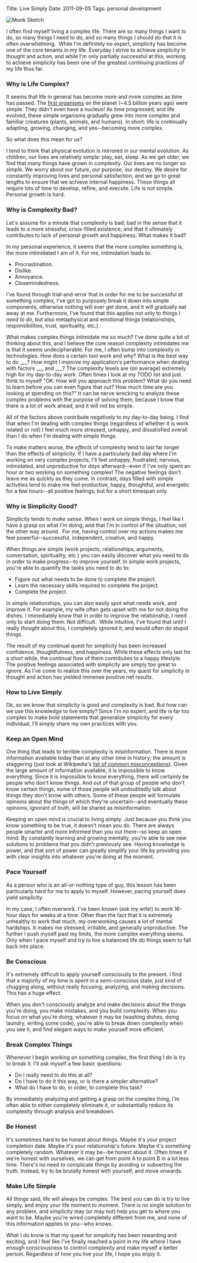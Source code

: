 Title: Live Simply
Date: 2011-09-05
Tags: personal development


![Monk Sketch][]


I often find myself living a complex life.  There are so many things I want to
do, so many things I need to do, and so many things I should do that it is
often overwhelming.  While I'm definitely no expert, simplicity has become
one of the core tenants in my life.  Everyday I strive to achieve simplicity in
thought and action, and while I'm only partially successful at this, working to
achieve simplicity has been one of the greatest continuing practices of my life
thus far.


### Why is Life Complex?

It seems that life in general has become more and more complex as time has
passed.  The [first organisms][] on the planet (~4.5 billion years ago) were
simple.  They didn't even have a nucleus!  As time progressed, and life
evolved, these simple organisms gradually grew into more complex and familiar
creatures (plants, animals, and humans).  In short: life is continually
adapting, growing, changing, and yes--becoming more complex.

So what does this mean for us?

I tend to think that physical evolution is mirrored in our mental evolution.
As children, our lives are relatively simple: play, eat, sleep.  As we get
older, we find that many things have grown in complexity.  Our lives are no
longer so simple.  We worry about our future, our purpose, our destiny.  We
desire for constantly improving lives and personal satisfaction, and we go to
great lengths to ensure that we achieve internal happiness.  These things all
require lots of time to develop, refine, and execute.  Life is not simple.
Personal growth is hard.


### Why is Complexity Bad?

Let's assume for a minute that complexity is bad; bad in the sense that it
leads to a more stressful, crisis-filled existence, and that it ultimately
contributes to lack of personal growth and happiness.  What makes it bad?

In my personal experience, it seems that the more complex something is, the
more intimidated I am of it.  For me, intimidation leads to:

-   Procrastination.
-   Dislike.
-   Annoyance.
-   Closemindedness.

I've found through trial-and-error that in order for me to be successful at
something complex, I've got to purposely break it down into simple components,
otherwise nothing will ever get done, and it will gradually eat away at me.
Furthermore, I've found that this applies not only to things I *need to do*,
but also metaphysical and emotional things (relationships, responsibilities,
trust, spirituality, etc.).

What makes complex things intimidate me so much?  I've done quite a bit of
thinking about this, and I believe the core reason complexity intimidates me is
that it seems undecipherable.  For me, I often bump into complexity in
technologies.  How does a certain tool work and why?  What is the best way to
do \_\_\_?  How might I improve my application's performance when dealing with
factors \_\_\_ and \_\_\_?  The complexity levels are (on average) extremely
high for my day-to-day work.  Often times I look at my TODO list and just think
to myself "OK: How will you approach this problem?  What do you need to learn
before you can even figure that out?  How much time are you looking at spending
on this?"  It can be nerve wrecking to analyze these complex problems with the
purpose of solving them, because I know that there is a lot of work ahead, and
it will not be simple.

All of the factors above contribute negatively to my day-to-day being.  I find
that when I'm dealing with complex things (regardless of whether it is work
related or not) I feel much more stressed, unhappy, and dissatisfied overall
than I do when I'm dealing with simple things.

To make matters worse, the *effects* of complexity tend to last far longer than
the effects of simplicity.  If I have a particularly bad day where I'm working
on very complex projects, I'll feel unhappy, frustrated, nervous, intimidated,
and unproductive for *days* afterward--even if I've only spent an hour or two
working on something complex!  The negative feelings don't leave me as quickly
as they come.  In contrast, days filled with simple activities tend to make me
feel productive, happy, thoughtful, and energetic for a few hours--all positive
feelings, but for a short timespan only.


### Why is Simplicity Good?

Simplicity tends to *make sense*.  When I work on simple things, I feel like I
have a grasp on what I'm doing, and that I'm in control of the situation, not
the other way around.  For me, having control over my actions makes me feel
powerful--successful, independent, creative, and happy.

When things are simple (work projects, relationships, arguments, conversation,
spirituality, etc.) you can easily discover what you need to do in order to
make progress--to improve yourself.  In simple work projects, you're able to
quantify the tasks you need to do to:

-   Figure out what needs to be done to complete the project.
-   Learn the necessary skills required to complete the project.
-   Complete the project.

In simple relationships, you can also easily spot what needs work, and improve
it.  For example, my wife often gets upset with me for not doing the dishes.  I
immediately know that in order to improve the relationship, I need only to start
doing them.  Not difficult.  While intuitive, I've found that until I really
*thought* about this, I completely ignored it, and would often do stupid
things.

The result of my continual quest for simplicity has been increased confidence,
thoughtfulness, and happiness.  While these effects only last for a short
while, the continual flow of them contributes to a happy lifestyle.  The
positive feelings associated with simplicity are simply too great to ignore. As
I've come to realize this over the years, my quest for simplicity in thought
and action has yielded immense positive net results.


### How to Live Simply

Ok, so we know that simplicity is good and complexity is bad.  But how can we
use this knowledge to live simply?  Since I'm no expert, and life is far too
complex to make bold statements that generalize simplicity for every
individual, I'll *simply* share my own practices with you.


### Keep an Open Mind

One thing that leads to terrible complexity is misinformation.  There is more
information available today than at any other time in history; the amount is
staggering (just look at Wikipedia's [list of common misconceptions][]).  Given
the large amount of information available, it is impossible to know everything.
Since it is impossible to know everything, there will certainly be people who
don't know things.  And out of that group of people who don't know certain
things, some of those people will undoubtedly talk about things they don't know
with others.  Some of these people will formulate opinions about the things of
which they're uncertain--and eventually these opinions, ignorant of truth, will
be shared as misinformation.

Keeping an open mind is crucial to living simply. Just because you *think* you
know something to be true, it doesn't mean you do.  There are always people
smarter and more informed than you out there--so keep an open mind.  By
constantly learning and growing mentally, you're able to see new solutions to
problems that you didn't previously see.  Having knowledge is power, and that
sort of power can greatly simplify your life by providing you with clear
insights into whatever you're doing at the moment.


### Pace Yourself

As a person who is an all-or-nothing type of guy, this lesson has been
particularly hard for me to apply to myself.  However, pacing yourself does
yield simplicity.

In my case, I often overwork.  I've been known (ask my wife!) to work 16-hour
days for weeks at a time.  Other than the fact that it is extremely unhealthy
to work that much, my overworking causes a lot of mental hardships.  It makes
me stressed, irritable, and generally unproductive.  The further I push myself
past my limits, the more complex everything seems.  Only when I pace myself and
try to live a balanced life do things seem to fall back into place.


### Be Conscious

It's extremely difficult to apply yourself consciously to the present.  I find
that a majority of my time is spent in a semi-conscious state, just kind of
chugging along, without really focusing, analyzing, and making decisions.  This
has a huge effect.

When you don't consciously analyze and make decisions about the things you're
doing, you make mistakes, and you build complexity.  When you focus on what
you're doing, whatever it may be (washing dishes, doing laundry, writing some
code), you're able to break down complexity when you see it, and find elegant
ways to make yourself more efficient.


### Break Complex Things

Whenever I begin working on something complex, the first thing I do is try to
break it.  I'll ask myself a few basic questions:

-   Do I really need to do this at all?
-   Do I have to do it this way, or is there a simpler alternative?
-   What do I have to do, in order, to complete this task?

By immediately analyzing and getting a grasp on the complex thing, I'm often
able to either completely eliminate it, or substantially reduce its complexity
through analysis and breakdown.


### Be Honest

It's sometimes hard to be honest about things.  Maybe it's your project
completion date.  Maybe it's your relationship's future.  Maybe it's something
completely random.  Whatever it may be--be honest about it.  Often times if
we're honest with ourselves, we can get from point A to point B in a lot less
time.  There's no need to complicate things by avoiding or subverting the
truth.  Instead, try to be brutally honest with yourself, and move onwards.


### Make Life Simple

All things said, life will always be complex.  The best you can do is try to
live simply, and enjoy your life moment to moment.  There is no single solution
to any problem, and simplicity may (or may not) help you get to where you want
to be.  Maybe you're wired completely different from me, and none of this
information applies to you--who knows.

What I do know is that my quest for simplicity has been rewarding and exciting,
and I feel like I've finally reached a point in my life where I have enough
consciousness to control complexity and make myself a better person.
Regardless of how you live your life, I hope you enjoy it.


  [Monk Sketch]: |filename|/images/2011/monk-sketch.png "Monk Sketch"
  [first organisms]: http://en.wikipedia.org/wiki/Prokaryote "Prokaryotes Wiki"
  [list of common misconceptions]: http://en.wikipedia.org/wiki/List_of_common_misconceptions "List of Common Misconceptions Wiki"
